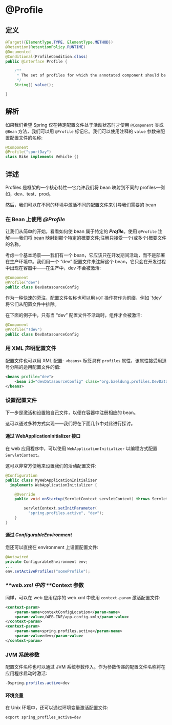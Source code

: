 # @Profile

## 定义

```java
@Target({ElementType.TYPE, ElementType.METHOD})
@Retention(RetentionPolicy.RUNTIME)
@Documented
@Conditional(ProfileCondition.class)
public @interface Profile {

    /**
     * The set of profiles for which the annotated component should be registered.
     */
    String[] value();

}
```

## 解析

如果我们希望 Spring 仅在特定配置文件处于活动状态时才使用 `@Component` 类或 `@Bean` 方法，我们可以用 `@Profile` 标记它。我们可以使用注释的 `value` 参数来配置配置文件的名称:

```java
@Component
@Profile("sportDay")
class Bike implements Vehicle {}
```

## 详述

Profiles 是框架的一个核心特性—它允许我们将 bean 映射到不同的 profiles—例如，dev、test、prod。

然后，我们可以在不同的环境中激活不同的配置文件来引导我们需要的 bean

### 在 Bean 上使用 _**@Profile**_

让我们从简单的开始，看看如何使 bean 属于特定的 _**Profile**_。使用 `@Profile` 注解——我们将 bean 映射到那个特定的概要文件;注解只接受一个\(或多个\)概要文件的名称。

考虑一个基本场景——我们有一个 bean，它应该只在开发期间活动，而不是部署在生产环境中。我们用一个 “dev” 配置文件来注解这个 bean，它只会在开发过程中出现在容器中——在生产中，dev 不会被激活:

```java
@Component
@Profile("dev")
public class DevDatasourceConfig
```

作为一种快速的旁注，配置文件名称也可以用 `NOT` 操作符作为前缀，例如 \`!dev\` 将它们从配置文件中排除。

在下面的例子中，只有当 “dev” 配置文件不活动时，组件才会被激活:

```java
@Component
@Profile("!dev")
public class DevDatasourceConfig
```

### 用 XML 声明配置文件

配置文件也可以用 XML 配置- `<beans>` 标签具有 `profiles` 属性，该属性接受用逗号分隔的适用配置文件的值:

```xml
<beans profile="dev">
    <bean id="devDatasourceConfig" class="org.baeldung.profiles.DevDatasourceConfig" />
</beans>
```

### 设置配置文件

下一步是激活和设置陪自己文件，以便在容器中注册相应的 bean。

这可以通过多种方式实现——我们将在下面几节中对此进行探讨。

#### 通过 WebApplicationInitializer 接口

在 web 应用程序中，可以使用 `WebApplicationInitializer` 以编程方式配置 `ServletContext`。

这可以非常方便地来设置我们的活动配置文件:

```java
@Configuration
public class MyWebApplicationInitializer 
  implements WebApplicationInitializer {

    @Override
    public void onStartup(ServletContext servletContext) throws ServletException {

        servletContext.setInitParameter(
          "spring.profiles.active", "dev");
    }
}
```

#### 通过 _**ConfigurableEnvironment**_

您还可以直接在 environment 上设置配置文件:

```java
@Autowired
private ConfigurableEnvironment env;
...
env.setActiveProfiles("someProfile");
```

### _**web.xml 中的 **_**Context 参数**

同样，可以在 web 应用程序的 web.xml 中使用 `context-param` 激活配置文件:

```xml
<context-param>
    <param-name>contextConfigLocation</param-name>
    <param-value>/WEB-INF/app-config.xml</param-value>
</context-param>
<context-param>
    <param-name>spring.profiles.active</param-name>
    <param-value>dev</param-value>
</context-param>
```

### **JVM 系统参数**

配置文件名称也可以通过 JVM 系统参数传入。作为参数传递的配置文件名称将在应用程序启动时激活:

```java
-Dspring.profiles.active=dev
```

#### 环境变量

在 Unix 环境中，还可以通过环境变量激活配置文件:

```
export spring_profiles_active=dev
```



